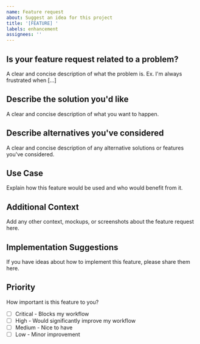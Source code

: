 ```yaml
---
name: Feature request
about: Suggest an idea for this project
title: '[FEATURE] '
labels: enhancement
assignees: ''
---
```


## Is your feature request related to a problem?
A clear and concise description of what the problem is. Ex. I'm always frustrated when [...]

## Describe the solution you'd like
A clear and concise description of what you want to happen.

## Describe alternatives you've considered
A clear and concise description of any alternative solutions or features you've considered.

## Use Case
Explain how this feature would be used and who would benefit from it.

## Additional Context
Add any other context, mockups, or screenshots about the feature request here.

## Implementation Suggestions
If you have ideas about how to implement this feature, please share them here.

## Priority
How important is this feature to you?
- [ ] Critical - Blocks my workflow
- [ ] High - Would significantly improve my workflow
- [ ] Medium - Nice to have
- [ ] Low - Minor improvement

